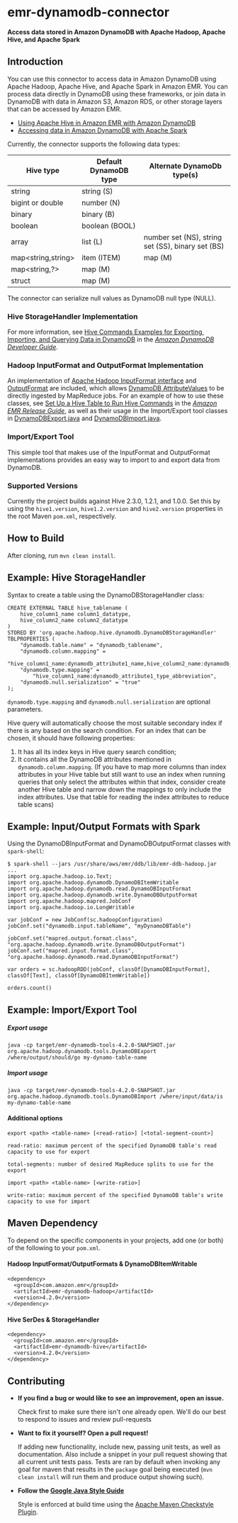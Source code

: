 # emr-dynamodb-connector
**Access data stored in Amazon DynamoDB with Apache Hadoop, Apache Hive, and Apache Spark**

## Introduction
You can use this connector to access data in Amazon DynamoDB using Apache Hadoop, Apache Hive, and
Apache Spark in Amazon EMR. You can process data directly in DynamoDB using these frameworks, or
join data in DynamoDB with data in Amazon S3, Amazon RDS, or other storage layers that can be
accessed by Amazon EMR.

- [Using Apache Hive in Amazon EMR with Amazon DynamoDB][emr-dynamodb-hive-docs]
- [Accessing data in Amazon DynamoDB with Apache Spark][dynamodb-spark-blog-post]

Currently, the connector supports the following data types:

| Hive type | Default DynamoDB type | Alternate DynamoDb type(s) |
| --- | --- | --- |
| string | string (S) | |
| bigint or double | number (N) | |
| binary | binary (B) | |
| boolean | boolean (BOOL) | |
| array | list (L) | number set (NS), string set (SS), binary set (BS) |
| map<string,string> | item (ITEM) | map (M) |
| map<string,?> | map (M) | |
| struct | map (M) | |

The connector can serialize null values as DynamoDB null type (NULL).

### Hive StorageHandler Implementation
For more information, see [Hive Commands Examples for Exporting, Importing, and Querying Data in
DynamoDB][hive-commands-emr-dev-guide] in the *[Amazon DynamoDB Developer Guide][dynamodb-dev-guide]*.

### Hadoop InputFormat and OutputFormat Implementation
An implementation of [Apache Hadoop InputFormat interface][input-format-javadoc] and
[OutputFormat][output-format-javadoc] are included, which allows
[DynamoDB AttributeValues][dynamodb-attributevalues] to be directly ingested by MapReduce jobs. For
an example of how to use these classes, see
[Set Up a Hive Table to Run Hive Commands][set-up-hive-table] in the
*[Amazon EMR Release Guide][emr-release-guide]*, as well as their usage in the Import/Export tool
classes in [DynamoDBExport.java][export-tool-source] and [DynamoDBImport.java][import-tool-source].

### Import/Export Tool
This simple tool that makes use of the InputFormat and OutputFormat implementations provides an easy
 way to import to and export data from DynamoDB.

### Supported Versions
Currently the project builds against Hive 2.3.0, 1.2.1, and 1.0.0. Set this by using the `hive1.version`,
`hive1.2.version` and `hive2.version` properties in the root Maven `pom.xml`, respectively.

## How to Build
After cloning, run `mvn clean install`.

## Example: Hive StorageHandler
Syntax to create a table using the DynamoDBStorageHandler class:
```
CREATE EXTERNAL TABLE hive_tablename (
    hive_column1_name column1_datatype,
    hive_column2_name column2_datatype
)
STORED BY 'org.apache.hadoop.hive.dynamodb.DynamoDBStorageHandler'
TBLPROPERTIES (
    "dynamodb.table.name" = "dynamodb_tablename",
    "dynamodb.column.mapping" =
        "hive_column1_name:dynamodb_attribute1_name,hive_column2_name:dynamodb_attribute2_name",
    "dynamodb.type.mapping" =
        "hive_column1_name:dynamodb_attribute1_type_abbreviation",
    "dynamodb.null.serialization" = "true"
);
```

`dynamodb.type.mapping` and `dynamodb.null.serialization` are optional parameters.

Hive query will automatically choose the most suitable secondary index if there is any based on the
search condition. For an index that can be chosen, it should have following properties:
1. It has all its index keys in Hive query search condition;
2. It contains all the DynamoDB attributes mentioned in `dynamodb.column.mapping`. (If you have to
map more columns than index attributes in your Hive table but still want to use an index when
running queries that only select the attributes within that index, consider create another
Hive table and narrow down the mappings to only include the index attributes. Use that table for
reading the index attributes to reduce table scans)

## Example: Input/Output Formats with Spark
Using the DynamoDBInputFormat and DynamoDBOutputFormat classes with `spark-shell`:
```
$ spark-shell --jars /usr/share/aws/emr/ddb/lib/emr-ddb-hadoop.jar
...
import org.apache.hadoop.io.Text;
import org.apache.hadoop.dynamodb.DynamoDBItemWritable
import org.apache.hadoop.dynamodb.read.DynamoDBInputFormat
import org.apache.hadoop.dynamodb.write.DynamoDBOutputFormat
import org.apache.hadoop.mapred.JobConf
import org.apache.hadoop.io.LongWritable

var jobConf = new JobConf(sc.hadoopConfiguration)
jobConf.set("dynamodb.input.tableName", "myDynamoDBTable")

jobConf.set("mapred.output.format.class", "org.apache.hadoop.dynamodb.write.DynamoDBOutputFormat")
jobConf.set("mapred.input.format.class", "org.apache.hadoop.dynamodb.read.DynamoDBInputFormat")

var orders = sc.hadoopRDD(jobConf, classOf[DynamoDBInputFormat], classOf[Text], classOf[DynamoDBItemWritable])

orders.count()
```

## Example: Import/Export Tool
##### Export usage
```
java -cp target/emr-dynamodb-tools-4.2.0-SNAPSHOT.jar org.apache.hadoop.dynamodb.tools.DynamoDBExport /where/output/should/go my-dynamo-table-name
```
##### Import usage
```
java -cp target/emr-dynamodb-tools-4.2.0-SNAPSHOT.jar org.apache.hadoop.dynamodb.tools.DynamoDBImport /where/input/data/is my-dynamo-table-name
```

#### Additional options
```
export <path> <table-name> [<read-ratio>] [<total-segment-count>]

read-ratio: maximum percent of the specified DynamoDB table's read capacity to use for export

total-segments: number of desired MapReduce splits to use for the export
```

```
import <path> <table-name> [<write-ratio>]

write-ratio: maximum percent of the specified DynamoDB table's write capacity to use for import
```

## Maven Dependency
To depend on the specific components in your projects, add one (or both) of the following to your
`pom.xml`.

#### Hadoop InputFormat/OutputFormats & DynamoDBItemWritable
```
<dependency>
  <groupId>com.amazon.emr</groupId>
  <artifactId>emr-dynamodb-hadoop</artifactId>
  <version>4.2.0</version>
</dependency>
```
#### Hive SerDes & StorageHandler
```
<dependency>
  <groupId>com.amazon.emr</groupId>
  <artifactId>emr-dynamodb-hive</artifactId>
  <version>4.2.0</version>
</dependency>
```

## Contributing
* **If you find a bug or would like to see an improvement, open an issue.**

    Check first to make sure there isn't one already open. We'll do our best to respond to issues
    and review pull-requests

* **Want to fix it yourself? Open a pull request!**

    If adding new functionality, include new, passing unit tests, as well as documentation. Also
    include a snippet in your pull request showing that all current unit tests pass. Tests are ran
    by default when invoking any goal for maven that results in the `package` goal being executed
    (`mvn clean install` will run them and produce output showing such).

* **Follow the [Google Java Style Guide][google-style-guide]**

    Style is enforced at build time using the [Apache Maven Checkstyle Plugin][maven-checkstyle-plugin].

[emr-release-guide]: http://docs.aws.amazon.com/ElasticMapReduce/latest/ReleaseGuide/emr-release-components.html
[dynamodb-dev-guide]: http://docs.aws.amazon.com/amazondynamodb/latest/developerguide/Introduction.html
[hive-commands-emr-dev-guide]: http://docs.aws.amazon.com/amazondynamodb/latest/developerguide/EMR_Hive_Commands.html
[set-up-hive-table]: http://docs.aws.amazon.com/ElasticMapReduce/latest/ReleaseGuide/EMR_Interactive_Hive.html
[hive-dynamodb-data-types]: http://docs.aws.amazon.com/ElasticMapReduce/latest/ReleaseGuide/EMR_Interactive_Hive.html#EMR_Hive_Properties
[dynamodb-spark-blog-post]: https://blogs.aws.amazon.com/bigdata/post/Tx1G4SQRV049UL0/Analyze-Your-Data-on-Amazon-DynamoDB-with-Apache-Spark
[emr-dynamodb-hive-docs]: http://docs.aws.amazon.com/ElasticMapReduce/latest/ReleaseGuide/EMRforDynamoDB.html
[input-format-javadoc]: https://hadoop.apache.org/docs/current/api/org/apache/hadoop/mapred/InputFormat.html
[output-format-javadoc]: https://hadoop.apache.org/docs/current/api/org/apache/hadoop/mapred/OutputFormat.html
[dynamodb-attributevalues]: http://docs.aws.amazon.com/amazondynamodb/latest/APIReference/API_AttributeValue.html
[export-tool-source]: emr-dynamodb-tools/src/main/java/org/apache/hadoop/dynamodb/tools/DynamoDBExport.java
[import-tool-source]: emr-dynamodb-tools/src/main/java/org/apache/hadoop/dynamodb/tools/DynamoDBImport.java
[google-style-guide]: https://google.github.io/styleguide/javaguide.html
[maven-checkstyle-plugin]: https://maven.apache.org/plugins/maven-checkstyle-plugin/index.html
